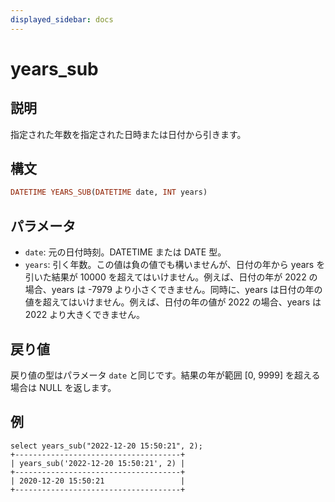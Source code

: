 ```yaml
---
displayed_sidebar: docs
---
```


# years_sub

## 説明

指定された年数を指定された日時または日付から引きます。

## 構文

```Haskell
DATETIME YEARS_SUB(DATETIME date, INT years)
```

## パラメータ

- `date`: 元の日付時刻。DATETIME または DATE 型。
- `years`: 引く年数。この値は負の値でも構いませんが、日付の年から years を引いた結果が 10000 を超えてはいけません。例えば、日付の年が 2022 の場合、years は -7979 より小さくできません。同時に、years は日付の年の値を超えてはいけません。例えば、日付の年の値が 2022 の場合、years は 2022 より大きくできません。

## 戻り値

戻り値の型はパラメータ `date` と同じです。結果の年が範囲 [0, 9999] を超える場合は NULL を返します。

## 例

```Plain Text
select years_sub("2022-12-20 15:50:21", 2);
+-------------------------------------+
| years_sub('2022-12-20 15:50:21', 2) |
+-------------------------------------+
| 2020-12-20 15:50:21                 |
+-------------------------------------+
```
